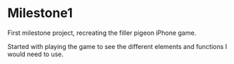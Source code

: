 # Milestone1
First milestone project, recreating the filler pigeon iPhone game.

Started with playing the game to see the different elements and functions I would need to use.